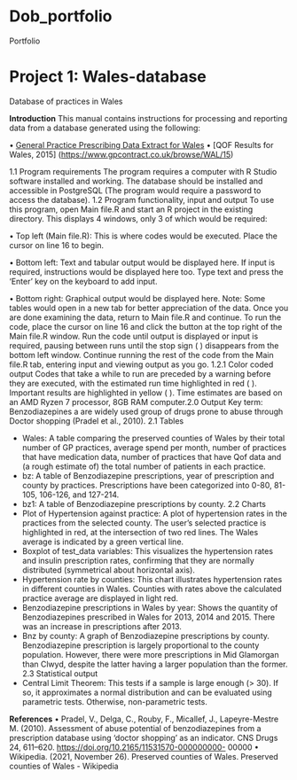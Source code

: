 # Dob_portfolio
Portfolio

# Project 1: Wales-database
Database of practices in Wales

**Introduction**
This manual contains instructions for processing and reporting data from a database generated
using the following:

• [General Practice Prescribing Data Extract for Wales](http://www.primarycareservices.wales.nhs.uk/general-practice-prescribing-dataextrac)
• [QOF Results for Wales, 2015] (https://www.gpcontract.co.uk/browse/WAL/15)

1.1 Program requirements
The program requires a computer with R Studio software installed and working. The database
should be installed and accessible in PostgreSQL (The program would require a password to
access the database).
1.2 Program functionality, input and output
To use this program, open Main file.R and start an R project in the existing directory. This
displays 4 windows, only 3 of which would be required:

• Top left (Main file.R): This is where codes would be executed. Place the cursor on line 16
to begin.

• Bottom left: Text and tabular output would be displayed here. If input is required,
instructions would be displayed here too. Type text and press the ‘Enter’ key on the
keyboard to add input.

• Bottom right: Graphical output would be displayed here.
Note: Some tables would open in a new tab for better appreciation of the data. Once you are
done examining the data, return to Main file.R and continue.
To run the code, place the cursor on line 16 and click the button at the top right of the
Main file.R window. Run the code until output is displayed or input is required, pausing between
runs until the stop sign ( ) disappears from the bottom left window. Continue running the
rest of the code from the Main file.R tab, entering input and viewing output as you go.
1.2.1 Color coded output
Codes that take a while to run are preceded by a warning before they are executed, with the
estimated run time highlighted in red ( ).
Important results are highlighted in yellow ( ). Time
estimates are based on an AMD Ryzen 7 processor, 8GB RAM computer.2.0 Output
Key term: Benzodiazepines a are widely used group of drugs prone to abuse through Doctor
shopping (Pradel et al., 2010).
2.1 Tables
- Wales: A table comparing the preserved counties of Wales by their total number of GP practices,
average spend per month, number of practices that have medication data, number of practices
that have Qof data and (a rough estimate of) the total number of patients in each practice.
- bz: A table of Benzodiazepine prescriptions, year of prescription and county by practices.
Prescriptions have been categorized into 0-80, 81-105, 106-126, and 127-214.
- bz1: A table of Benzodiazepine prescriptions by county.
2.2 Charts
- Plot of Hypertension against practice: A plot of hypertension rates in the practices from the
selected county. The user’s selected practice is highlighted in red, at the intersection of two red
lines. The Wales average is indicated by a green vertical line.
- Boxplot of test_data variables: This visualizes the hypertension rates and insulin prescription
rates, confirming that they are normally distributed (symmetrical about horizontal axis).
- Hypertension rate by counties: This chart illustrates hypertension rates in different counties in
Wales. Counties with rates above the calculated practice average are displayed in light red.
- Benzodiazepine prescriptions in Wales by year: Shows the quantity of Benzodiazepines
prescribed in Wales for 2013, 2014 and 2015. There was an increase in prescriptions after 2013.
- Bnz by county: A graph of Benzodiazepine prescriptions by county. Benzodiazepine prescription
is largely proportional to the county population. However, there were more prescriptions in Mid
Glamorgan than Clwyd, despite the latter having a larger population than the former.
2.3 Statistical output
- Central Limit Theorem: This tests if a sample is large enough (> 30). If so, it approximates a
normal distribution and can be evaluated using parametric tests. Otherwise, non-parametric
tests.


**References**
• Pradel, V., Delga, C., Rouby, F., Micallef, J., Lapeyre-Mestre M. (2010). Assessment of
abuse potential of benzodiazepines from a prescription database using ‘doctor shopping’
as an indicator. CNS Drugs 24, 611–620. https://doi.org/10.2165/11531570-000000000-
00000
• Wikipedia. (2021, November 26). Preserved counties of Wales. Preserved counties of
Wales - Wikipedia
